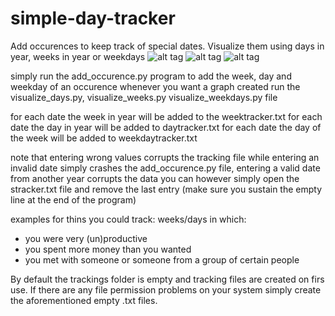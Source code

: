 simple-day-tracker
==================

Add occurences to keep track of special dates. Visualize them using days in year, weeks in year or weekdays
![alt tag](https://raw.github.com/dragon5689/simple-day-tracker/master/visualize_days.png)
![alt tag](https://raw.github.com/dragon5689/simple-day-tracker/master/visualize_weeks.png)
![alt tag](https://raw.github.com/dragon5689/simple-day-tracker/master/visualize_weekdays.png)

simply run the add_occurence.py program to add the week, day and weekday of an occurence
whenever you want a graph created run the visualize_days.py, visualize_weeks.py visualize_weekdays.py file

for each date the week in year will be added to the weektracker.txt
for each date the day in year will be added to daytracker.txt
for each date the day of the week will be added to weekdaytracker.txt

note that entering wrong values corrupts the tracking file
while entering an invalid date simply crashes the add_occurence.py file,
entering a valid date from another year corrupts the data
you can however simply open the stracker.txt file and remove the last entry
(make sure you sustain the empty line at the end of the program)

examples for thins you could track:
weeks/days in which:
- you were very (un)productive
- you spent more money than you wanted
- you met with someone or someone from a group of certain people
 
By default the trackings folder is empty and tracking files are created on firs use. If there are any file permission problems on your system simply create the aforementioned empty .txt files.

